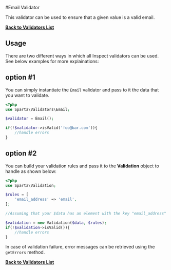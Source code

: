 #Email Validator

This validator can be used to ensure that a given value is a valid email. 

[**Back to Validators List**](./reference.md#validators-list)

## Usage
There are two different ways in which all Inspect validators can be used. See below examples for more explainations:

## option #1
You can simply instantiate the `Email` validator and pass to it the data that you want to validate. 

```php
<?php
use Sparta\Validators\Email;

$validator = Email();

if(!$validator->isValid('foo@bar.com')){ 
	//handle errors
}
```

## option #2
You can build your validation rules and pass it to the __Validation__ object to handle as shown below:

```php
<?php
use Sparta\Validation;

$rules = [
	'email_address' => 'email',
];

//Assuming that your $data has an element with the key "email_address"

$validation = new Validation($data, $rules);
if(!$validation->isValid()){
	//handle errors
}

```

In case of validation failure, error messages can be retrieved using the `getErrors` method.


[**Back to Validators List**](./reference.md#validators-list)
